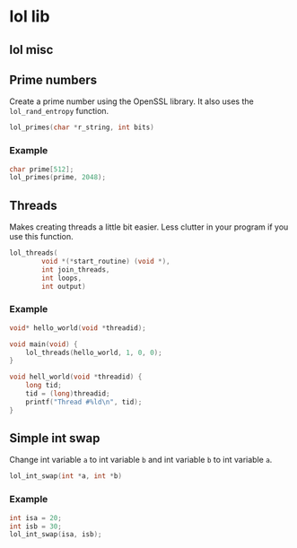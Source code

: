 # lol lib

## lol misc

## Prime numbers

Create a prime number using the OpenSSL library. It also uses the `lol_rand_entropy` function.


```c
lol_primes(char *r_string, int bits)
```

### Example

```c
char prime[512];
lol_primes(prime, 2048);
```

## Threads

Makes creating threads a little bit easier. Less clutter in your program if you use this function.

```c
lol_threads(
        void *(*start_routine) (void *), 
        int join_threads,
        int loops,
        int output)
```

### Example

```c
void* hello_world(void *threadid);

void main(void) {
    lol_threads(hello_world, 1, 0, 0);
}

void hell_world(void *threadid) {
    long tid;
    tid = (long)threadid;
    printf("Thread #%ld\n", tid);
}
```

## Simple int swap

Change int variable `a` to int variable `b` and int variable `b` to int variable `a`.

```c
lol_int_swap(int *a, int *b)
```

### Example

```c
int isa = 20;
int isb = 30;
lol_int_swap(isa, isb);
```